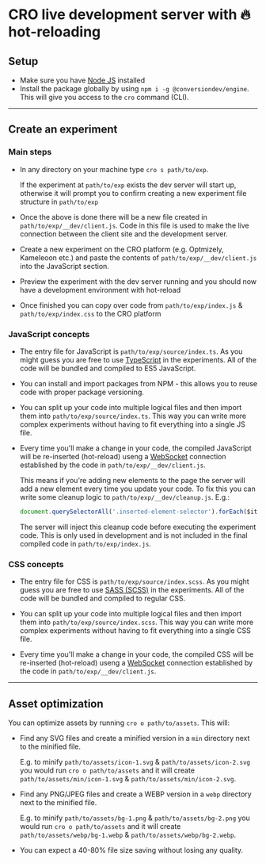 # CRO live development server with 🔥 hot-reloading

## Setup
- Make sure you have [Node JS](https://nodejs.org/en/) installed
- Install the package globally by using `npm i -g @conversiondev/engine`. This will give you access to the `cro` command (CLI).

---

## Create an experiment
### Main steps
- In any directory on your machine type `cro s path/to/exp`.

  If the experiment at `path/to/exp` exists the dev server will start up, otherwise it will prompt you to confirm creating a new experiment file structure in `path/to/exp`

- Once the above is done there will be a new file created in `path/to/exp/__dev/client.js`. Code in this file is used to make the live connection between the client site and the development server.

- Create a new experiment on the CRO platform (e.g. Optmizely, Kameleoon etc.) and paste the contents of `path/to/exp/__dev/client.js` into the JavaScript section.

- Preview the experiment with the dev server running and you should now have a development environment with hot-reload

- Once finished you can copy over code from `path/to/exp/index.js` & `path/to/exp/index.css` to the CRO platform

### JavaScript concepts
- The entry file for JavaScript is `path/to/exp/source/index.ts`. As you might guess you are free to use [TypeScript](https://www.typescriptlang.org/) in the experiments. All of the code will be bundled and compiled to ES5 JavaScript.

- You can install and import packages from NPM - this allows you to reuse code with proper package versioning.

- You can split up your code into multiple logical files and then import them into `path/to/exp/source/index.ts`. This way you can write more complex experiments without having to fit everything into a single JS file.

- Every time you'll make a change in your code, the compiled JavaScript will be re-inserted (hot-reload) useng a [WebSocket](https://en.wikipedia.org/wiki/WebSocket) connection established by the code in `path/to/exp/__dev/client.js`.

  This means if you're adding new elements to the page the server will add a new element every time you update your code. To fix this you can write some cleanup logic to `path/to/exp/__dev/cleanup.js`. E.g.:
  ```Javascript
  document.querySelectorAll('.inserted-element-selector').forEach($item => $item.remove());
  ```

  The server will inject this cleanup code before executing the experiment code. This is only used in development and is not included in the final compiled code in `path/to/exp/index.js`.

### CSS concepts
- The entry file for CSS is `path/to/exp/source/index.scss`. As you might guess you are free to use [SASS (SCSS)](https://sass-lang.com/) in the experiments. All of the code will be bundled and compiled to regular CSS.

- You can split up your code into multiple logical files and then import them into `path/to/exp/source/index.scss`. This way you can write more complex experiments without having to fit everything into a single CSS file.

- Every time you'll make a change in your code, the compiled CSS will be re-inserted (hot-reload) useng a [WebSocket](https://en.wikipedia.org/wiki/WebSocket) connection established by the code in `path/to/exp/__dev/client.js`.

---
## Asset optimization

You can optimize assets by running `cro o path/to/assets`. This will:
- Find any SVG files and create a minified version in a `min` directory next to the minified file.

  E.g. to minify `path/to/assets/icon-1.svg` & `path/to/assets/icon-2.svg` you would run `cro o path/to/assets` and it will create `path/to/assets/min/icon-1.svg` & `path/to/assets/min/icon-2.svg`.

- Find any PNG/JPEG files and create a WEBP version in a `webp` directory next to the minified file.

  E.g. to minify `path/to/assets/bg-1.png` & `path/to/assets/bg-2.png` you would run `cro o path/to/assets` and it will create `path/to/assets/webp/bg-1.webp` & `path/to/assets/webp/bg-2.webp`.

- You can expect a 40-80% file size saving without losing any quality.